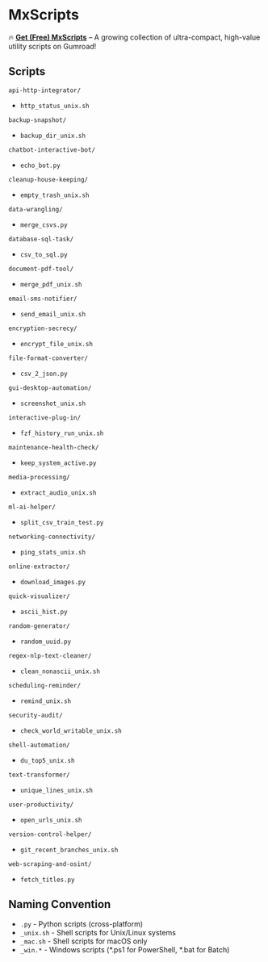 # MxScripts

🔥 **[Get (Free) MxScripts](https://mxscripter.gumroad.com/l/MxScripts)** – A growing collection of ultra-compact, high-value utility scripts on Gumroad!

## Scripts

`api-http-integrator/`
- `http_status_unix.sh`

`backup-snapshot/`
- `backup_dir_unix.sh`

`chatbot-interactive-bot/`
- `echo_bot.py`

`cleanup-house-keeping/`
- `empty_trash_unix.sh`

`data-wrangling/`
- `merge_csvs.py`

`database-sql-task/`
- `csv_to_sql.py`

`document-pdf-tool/`
- `merge_pdf_unix.sh`

`email-sms-notifier/`
- `send_email_unix.sh`

`encryption-secrecy/`
- `encrypt_file_unix.sh`

`file-format-converter/`
- `csv_2_json.py`

`gui-desktop-automation/`
- `screenshot_unix.sh`

`interactive-plug-in/`
- `fzf_history_run_unix.sh`

`maintenance-health-check/`
- `keep_system_active.py`

`media-processing/`
- `extract_audio_unix.sh`

`ml-ai-helper/`
- `split_csv_train_test.py`

`networking-connectivity/`
- `ping_stats_unix.sh`

`online-extractor/`
- `download_images.py`

`quick-visualizer/`
- `ascii_hist.py`

`random-generator/`
- `random_uuid.py`

`regex-nlp-text-cleaner/`
- `clean_nonascii_unix.sh`

`scheduling-reminder/`
- `remind_unix.sh`

`security-audit/`
- `check_world_writable_unix.sh`

`shell-automation/`
- `du_top5_unix.sh`

`text-transformer/`
- `unique_lines_unix.sh`

`user-productivity/`
- `open_urls_unix.sh`

`version-control-helper/`
- `git_recent_branches_unix.sh`

`web-scraping-and-osint/`
- `fetch_titles.py`

## Naming Convention
- `.py` - Python scripts (cross-platform)
- `_unix.sh` - Shell scripts for Unix/Linux systems
- `_mac.sh` - Shell scripts for macOS only
- `_win.*` - Windows scripts (*.ps1 for PowerShell, *.bat for Batch)